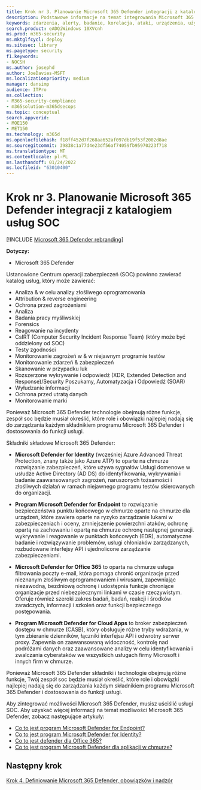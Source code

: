```yaml
---
title: Krok nr 3. Planowanie Microsoft 365 Defender integracji z katalogiem usług SOC
description: Podstawowe informacje na temat integrowania Microsoft 365 Defender z wykazem usług w ramach operacji zabezpieczeń.
keywords: zdarzenia, alerty, badanie, korelacja, ataki, urządzenia, użytkownicy, tożsamości, tożsamość, skrzynka pocztowa, poczta e-mail, 365, microsoft, m365, reagowanie na incydenty, cyberataki, zabezpieczenia, operacje zabezpieczeń, soc
search.product: eADQiWindows 10XVcnh
ms.prod: m365-security
ms.mktglfcycl: deploy
ms.sitesec: library
ms.pagetype: security
f1.keywords:
- NOCSH
ms.author: josephd
author: JoeDavies-MSFT
ms.localizationpriority: medium
manager: dansimp
audience: ITPro
ms.collection:
- M365-security-compliance
- m365solution-m365dsecops
ms.topic: conceptual
search.appverid:
- MOE150
- MET150
ms.technology: m365d
ms.openlocfilehash: f18ff452d7f268aa652af097db19f53f2002d8ae
ms.sourcegitcommit: 39838c1a77d4e23df56af74059fb95970223f718
ms.translationtype: MT
ms.contentlocale: pl-PL
ms.lasthandoff: 01/24/2022
ms.locfileid: "63010400"
---
```

# <a name="step-3-plan-for-microsoft-365-defender-integration-with-your-soc-catalog-of-services"></a>Krok nr 3. Planowanie Microsoft 365 Defender integracji z katalogiem usług SOC

[!INCLUDE [Microsoft 365 Defender rebranding](../includes/microsoft-defender.md)]

**Dotyczy:**
- Microsoft 365 Defender

Ustanowione Centrum operacji zabezpieczeń (SOC) powinno zawierać katalog usług, który może zawierać:

- Analiza & w celu analizy złośliwego oprogramowania
- Attribution & reverse engineering
- Ochrona przed zagrożeniami
- Analiza
- Badania  pracy myśliwskiej
- Forensics
- Reagowanie na incydenty 
- CsIRT (Computer Security Incident Response Team) (który może być oddzielony od SOC) 
- Testy zgodności
- Monitorowanie zagrożeń w & w niejawnym programie testów
- Monitorowanie zdarzeń & zabezpieczeń 
- Skanowanie w przypadku luk
- Rozszerzone wykrywanie i odpowiedź (XDR, Extended Detection and Response)/Security Poszukamy, Automatyzacja i Odpowiedź (SOAR)
- Wyłudzanie informacji
- Ochrona przed utratą danych
- Monitorowanie marki

Ponieważ Microsoft 365 Defender technologie obejmują różne funkcje, zespół soc będzie musiał określić, które role i obowiązki najlepiej nadają się do zarządzania każdym składnikiem programu Microsoft 365 Defender i dostosowania do funkcji usługi.

Składniki składowe Microsoft 365 Defender:

- **Microsoft Defender for Identity** (wcześniej Azure Advanced Threat Protection, znany także jako Azure ATP) to oparte na chmurze rozwiązanie zabezpieczeń, które używa sygnałów Usługi domenowe w usłudze Active Directory (AD DS) do identyfikowania, wykrywania i badanie zaawansowanych zagrożeń, naruszonych tożsamości i złośliwych działań w ramach niejawnego programu testów skierowanych do organizacji.

- **Program Microsoft Defender for Endpoint** to rozwiązanie bezpieczeństwa punktu końcowego w chmurze oparte na chmurze dla urządzeń, które zawiera oparte na ryzyko zarządzanie lukami w zabezpieczeniach i oceny, zmniejszenie powierzchni ataków, ochronę opartą na zachowaniu i opartą na chmurze ochronę następnej generacji. wykrywanie i reagowanie w punktach końcowych (EDR), automatyczne badanie i rozwiązywanie problemów, usługi chłoniaków zarządzanych, rozbudowane interfejsy API i ujednolicone zarządzanie zabezpieczeniami.

 - **Microsoft Defender for Office 365** to oparta na chmurze usługa filtrowania poczty e-mail, która pomaga chronić organizacje przed nieznanym złośliwym oprogramowaniem i wirusami, zapewniając niezawodną, bezdniową ochronę i udostępnia funkcje chroniące organizacje przed niebezpiecznymi linkami w czasie rzeczywistym. Oferuje również szeroki zakres badań, badań, reakcji i środków zaradczych, informacji i szkoleń oraz funkcji bezpiecznego postępowania.

- **Program Microsoft Defender for Cloud Apps** to broker zabezpieczeń dostępu w chmurze (CASB), który obsługuje różne tryby wdrażania, w tym zbieranie dzienników, łączniki interfejsu API i odwrotny serwer proxy. Zapewnia on zaawansowaną widoczność, kontrolę nad podróżami danych oraz zaawansowane analizy w celu identyfikowania i zwalczania cyberataków we wszystkich usługach firmy Microsoft i innych firm w chmurze.

Ponieważ Microsoft 365 Defender składniki i technologie obejmują różne funkcje, Twój zespół soc będzie musiał określić, które role i obowiązki najlepiej nadają się do zarządzania każdym składnikiem programu Microsoft 365 Defender i dostosowania do funkcji usługi.

Aby zintegrować możliwości Microsoft 365 Defender, musisz uściślić usługi SOC. Aby uzyskać więcej informacji na temat możliwości Microsoft 365 Defender, zobacz następujące artykuły:

- [Co to jest program Microsoft Defender for Endpoint?](/microsoft-365/security/defender-endpoint/microsoft-defender-endpoint)
- [Co to jest program Microsoft Defender for Identity?](/defender-for-identity/what-is)
- [Co to jest defender dla Office 365?](/office-365-security/defender-for-office-365)
- [Co to jest program Microsoft Defender dla aplikacji w chmurze?](/cloud-app-security/what-is-cloud-app-security)

## <a name="next-step"></a>Następny krok

[Krok 4. Definiowanie Microsoft 365 Defender, obowiązków i nadzór](integrate-microsoft-365-defender-secops-roles.md)
